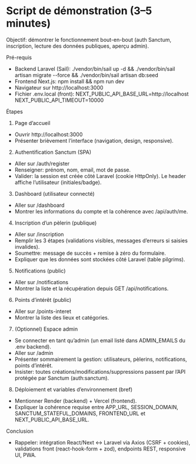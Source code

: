 # Script de démonstration (3–5 minutes)

Objectif: démontrer le fonctionnement bout-en-bout (auth Sanctum, inscription, lecture des données publiques, aperçu admin).

Pré-requis
- Backend Laravel (Sail): ./vendor/bin/sail up -d && ./vendor/bin/sail artisan migrate --force && ./vendor/bin/sail artisan db:seed
- Frontend Next.js: npm install && npm run dev
- Navigateur sur http://localhost:3000
- Fichier .env.local (front):
  NEXT_PUBLIC_API_BASE_URL=http://localhost
  NEXT_PUBLIC_API_TIMEOUT=10000

Étapes

1) Page d’accueil
- Ouvrir http://localhost:3000
- Présenter brièvement l’interface (navigation, design, responsive).

2) Authentification Sanctum (SPA)
- Aller sur /auth/register
- Renseigner: prénom, nom, email, mot de passe.
- Valider: la session est créée côté Laravel (cookie HttpOnly). Le header affiche l’utilisateur (initiales/badge).

3) Dashboard (utilisateur connecté)
- Aller sur /dashboard
- Montrer les informations du compte et la cohérence avec /api/auth/me.

4) Inscription d’un pèlerin (publique)
- Aller sur /inscription
- Remplir les 3 étapes (validations visibles, messages d’erreurs si saisies invalides).
- Soumettre: message de succès + remise à zéro du formulaire.
- Expliquer que les données sont stockées côté Laravel (table pilgrims).

5) Notifications (public)
- Aller sur /notifications
- Montrer la liste et la récupération depuis GET /api/notifications.

6) Points d’intérêt (public)
- Aller sur /points-interet
- Montrer la liste des lieux et catégories.

7) (Optionnel) Espace admin
- Se connecter en tant qu’admin (un email listé dans ADMIN_EMAILS du .env backend).
- Aller sur /admin
- Présenter sommairement la gestion: utilisateurs, pèlerins, notifications, points d’intérêt.
- Insister: toutes créations/modifications/suppressions passent par l’API protégée par Sanctum (auth:sanctum).

8) Déploiement et variables d’environnement (bref)
- Mentionner Render (backend) + Vercel (frontend).
- Expliquer la cohérence requise entre APP_URL, SESSION_DOMAIN, SANCTUM_STATEFUL_DOMAINS, FRONTEND_URL et NEXT_PUBLIC_API_BASE_URL.

Conclusion
- Rappeler: intégration React/Next ↔ Laravel via Axios (CSRF + cookies), validations front (react-hook-form + zod), endpoints REST, responsive UI, PWA.